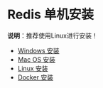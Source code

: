 # Redis 单机安装

**说明**：推荐使用Linux进行安装！

- [Windows 安装](Windows/README.md)
- [Mac OS 安装](MacOS/README.md)
- [Linux 安装](Linux/README.md)
- [Docker 安装]()



